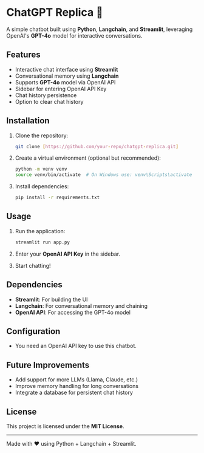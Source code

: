 # ChatGPT Replica 🤖

A simple chatbot built using **Python**, **Langchain**, and **Streamlit**, leveraging OpenAI's **GPT-4o** model for interactive conversations.

## Features
- Interactive chat interface using **Streamlit**
- Conversational memory using **Langchain**
- Supports **GPT-4o** model via OpenAI API
- Sidebar for entering OpenAI API Key
- Chat history persistence
- Option to clear chat history

## Installation

1. Clone the repository:
   ```sh
   git clone [https://github.com/your-repo/chatgpt-replica.git]
   ```

2. Create a virtual environment (optional but recommended):
   ```sh
   python -m venv venv
   source venv/bin/activate  # On Windows use: venv\Scripts\activate
   ```

3. Install dependencies:
   ```sh
   pip install -r requirements.txt
   ```

## Usage

1. Run the application:
   ```sh
   streamlit run app.py
   ```

2. Enter your **OpenAI API Key** in the sidebar.
3. Start chatting!

## Dependencies
- **Streamlit**: For building the UI
- **Langchain**: For conversational memory and chaining
- **OpenAI API**: For accessing the GPT-4o model

## Configuration
- You need an OpenAI API key to use this chatbot.

## Future Improvements
- Add support for more LLMs (Llama, Claude, etc.)
- Improve memory handling for long conversations
- Integrate a database for persistent chat history

## License
This project is licensed under the **MIT License**.

---
Made with ❤️ using Python + Langchain + Streamlit.
